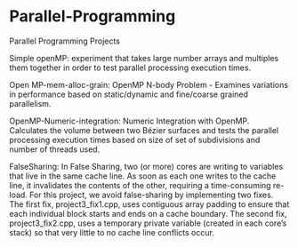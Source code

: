 # Parallel-Programming
Parallel Programming Projects 

Simple openMP:  experiment that takes large number arrays and multiples them together 
in order to test parallel processing execution times.

Open MP-mem-alloc-grain:  OpenMP N-body Problem - Examines variations in performance based on static/dynamic and fine/coarse grained parallelism.

OpenMP-Numeric-integration:  Numeric Integration with OpenMP.  Calculates the volume between two Bézier surfaces 
and tests the parallel processing execution times based on size of set of 
subdivisions and number of threads used.

FalseSharing:  In False Sharing, two (or more) cores are writing to variables that live in the same cache line. 
As soon as each one writes to the cache line, it invalidates the contents of the other, 
requiring a time-consuming re-load.  For this project, we avoid false-sharing by implementing
two fixes.  The first fix, project3_fix1.cpp, uses contiguous array padding to ensure that
each individual block starts and ends on a cache boundary.  The second fix, project3_fix2.cpp, uses
a temporary private variable (created in each core’s stack) so that very little to no cache line 
conflicts occur.
